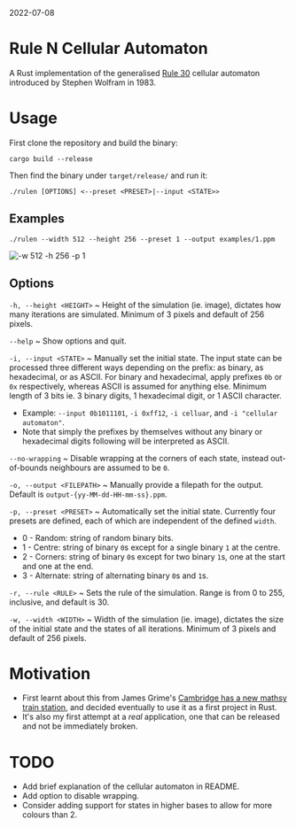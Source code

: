 2022-07-08
# Rule N Cellular Automaton
A Rust implementation of the generalised [Rule 30](https://en.wikipedia.org/wiki/Rule_30) cellular automaton introduced by Stephen Wolfram in 1983.

# Usage
First clone the repository and build the binary:
```
cargo build --release
```
Then find the binary under `target/release/` and run it:
```
./rulen [OPTIONS] <--preset <PRESET>|--input <STATE>>
```

## Examples
```
./rulen --width 512 --height 256 --preset 1 --output examples/1.ppm
```
![-w 512 -h 256 -p 1](examples/1.ppm)

## Options
`-h, --height <HEIGHT>` ~ Height of the simulation (ie. image), dictates how many iterations are simulated. Minimum of 3 pixels and default of 256 pixels.

`--help` ~ Show options and quit.

`-i, --input <STATE>` ~ Manually set the initial state. The input state can be processed three different ways depending on the prefix: as binary, as hexadecimal, or as ASCII. For binary and hexadecimal, apply prefixes `0b` or `0x` respectively, whereas ASCII is assumed for anything else. Minimum length of 3 bits ie. 3 binary digits, 1 hexadecimal digit, or 1 ASCII character.
* Example: `--input 0b1011101`, `-i 0xff12`, `-i celluar`, and `-i "cellular automaton"`.
* Note that simply the prefixes by themselves without any binary or hexadecimal digits following will be interpreted as ASCII.

`--no-wrapping` ~ Disable wrapping at the corners of each state, instead out-of-bounds neighbours are assumed to be `0`.

`-o, --output <FILEPATH>` ~ Manually provide a filepath for the output. Default is `output-{yy-MM-dd-HH-mm-ss}.ppm`.

`-p, --preset <PRESET>` ~ Automatically set the initial state. Currently four presets are defined, each of which are independent of the defined `width`.
* 0 - Random: string of random binary bits.
* 1 - Centre: string of binary `0`s except for a single binary `1` at the centre.
* 2 - Corners: string of binary `0`s except for two binary `1`s, one at the start and one at the end.
* 3 - Alternate: string of alternating binary `0`s and `1`s.

`-r, --rule <RULE>` ~ Sets the rule of the simulation. Range is from 0 to 255, inclusive, and default is 30.

`-w, --width <WIDTH>` ~ Width of the simulation (ie. image), dictates the size of the initial state and the states of all iterations. Minimum of 3 pixels and default of 256 pixels.

# Motivation
* First learnt about this from James Grime's [Cambridge has a new mathsy train station](https://youtu.be/aeyhnrZvQBE), and decided eventually to use it as a first project in Rust.
* It's also my first attempt at a *real* application, one that can be released and not be immediately broken.

# TODO
* Add brief explanation of the cellular automaton in README.
* Add option to disable wrapping.
* Consider adding support for states in higher bases to allow for more colours than 2.
